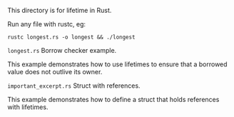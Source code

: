 This directory is for lifetime in Rust.

Run any file with rustc, eg:

```
rustc longest.rs -o longest && ./longest

```

`longest.rs` Borrow checker example.

This example demonstrates how to use lifetimes to ensure that a borrowed value does not outlive its owner.

`important_excerpt.rs` Struct with references.

This example demonstrates how to define a struct that holds references with lifetimes.



